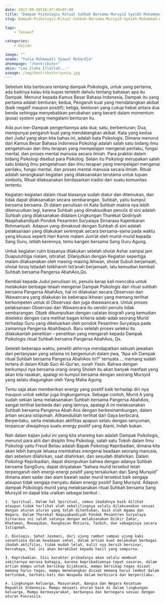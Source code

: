 ```yaml
---
date: 2017-09-20T18:47:49+07:00
title: "Dampak Psikologis Ritual Suhbah Bersama Mursyid Syeikh Muhammad Abdul Gaos, SM Tharekat Qodiriyah Naqshabandiyah Pondok Pesantren Suryalaya"
slug: Dampak-Psikologis-Ritual-Suhbah-Bersama-Mursyid-Syeikh-Muhammad-Abdul-Gaos

tags:
    - Tasawuf

categories:
    - Kajian

image: ""
aname: "Yunia Rohmawati Syawal Mihardja"
ahomepage: "/kontributor"
abio: "Laa Ilaha Illalloh..."
aimage: /img/kontributor/yunia.jpg
---
```


Sebelum kita berbicara tentang dampak Psikologis, untuk yang pertama, ada baiknya kalau  kita kupas terlebih dahulu tentang bahasan apa itu Dampak. Menurut kepada Kamus Besar Bahasa Indonesia, Dampak itu yang pertama adalah benturan; kedua, Pengaruh kuat yang mendatangkan akibat (baik negatif maupun positif); ketiga, benturan yang cukup hebat antara dua benda sehingga menyebabkan perubahan yang berarti dalam momentum (pusa) system yang mengalami benturan itu. 

Ada pun ber-Dampak pengertiannya ada dua; satu, berbenturan; Dua, mempunyai pengaruh kuat yang mendatangkan akibat. Kata yang kedua dari Judul yang akan kita bahas ini, adalah kata Psikologis. Dimana menurut dari Kamus Besar Bahasa Indonesia Psikologi adalah salah satu bidang ilmu pengetahuan dan ilmu terapan yang mempelajari mengenai perilaku, fungsi mental, dan proses mental manusia secara ilmiah. Para praktisi dalam bidang Psikologi disebut para Psikolog. Selain itu Psikologi merupakan salah satu bidang ilmu pengetahuan dan ilmu terapan yang mempelajari mengenai perilaku, fungsi mental, dan proses mental manusia secara ilmiah. Ritual adalah serangkaian kegiatan yang dilaksanakan terutama untuk tujuan simbolis, Ritual dilaksanakan berdasarkan tradisi dari suatu komunitas tertentu. 

Kegiatan-kegiatan dalam ritual biasanya sudah diatur dan ditemukan, dan tidak dapat dilaksanakan secara sembarangan. Suhbah, yaitu kumpul bersama bersama. Di dalam penulisan ini Kata Suhbah makna nya lebih dikerucutkan lagi, karena Suhbah yang dimaksudkan penulis di sini adalah Suhbah yang dilaksanakan didalam Lingkungan Tharekat Qodiriyah Naqshabandiyah Pondok Pesantren Suryalaya Sirnarasa Kajembaran Rohmaniyah. Adapun yang dimaksud dengan Suhbah di sini adalah pelaksanaan yang dilakukan serempak secara bersama-sama pada waktu yang khusus seperti Hari Kamis malam Jum’at oleh murid-murid kepada Sang Guru, istilah kerennya, temu kangen bersama Sang Guru Agung. 

Untuk kegiatan rutin biasanya dilakukan setelah sholat Ashar sampai jam Duapuluhtiga malam, istirahat. Dilanjutkan dengan Kegiatan sepertiga malam dilaksanakan oleh masing-masing Ikhwan, sholat Subuh berjamaah, sholat Isroq Istiadah Istikharoh Isti’anah berjamaah, lalu kemudian kembali Suhbah bersama Pangersa AbahAos,Qs. 

Kembali kepada Judul penulisan ini, penulis kerap kali mencoba untuk melakukan berbagai telaah mengenai Dampak Psikologis dari ritual suhbah bersama Pangersa AbahAos, hal ini dilakukan secara Observasi dan Wawancara yang dilakukan ke beberapa ikhwan yang memang terlihat berkompeten untuk di Observasi dan juga diwawancara. Untuk proses pelaksanaan Observasi dan Wawancara itu sendiri penulis tidak sembarangan. Objek dikumpulkan dengan catatan biografi yang kemudian diseleksi dengan cara melihat bagan kriteria adab-adab seorang Murid terhadap Guru yang dikeluarkan oleh pondok Pesantren Suryalaya pada zamannya Pangersa AbahSepuh. Baru setelah proses seleksi itu dilakukanlah penelitian – penelitian yang mengarah kepada Dampak Psikologis ritual Suhbah bersama Pangersa AbahAos, Qs. 

Setelah beberapa waktu, peneliti akhirnya mendapatkan sebuah jawaban dari pertanyaan yang selama ini bergemuruh dalam jiwa, “Apa sih Dampak ritual Suhbah bersama Pangersa AbahAos ini?” ternyata … memang sudah tertera di dalam Kitab Suci Al-Qur’an, surah Yasin. Bahwa dengan berkumpul nya bersama orang-orang Sholeh itu akan banyak manfaat yang akan kita rasakan, apalagi ini kumpul bersama dengan seorang Mursyid yang selalu diagungkan oleh Yang Maha Agung. 

Tentu saja akan memberikan energy yang positif baik terhadap diri nya maupun untuk sekitar juga lingkungannya. Sebagai contoh, Murid A yang sudah sekian lama melaksanakan Suhbah bersama Pangersa AbahAos, sangat terlihat berbeda dari yang lainnya, apalagi A ini melaksanakan Suhbah bersama Pangersa Abah Aos dengan berkesinambungan, dalam artian secara istiqomah. Allhamdulilah terlihat dari Gaya berbicara, Berperilaku, serta melakukan aktifitas apapun selalu dengan senyuman, terpancar diwajahnya suatu energy positif yang Alami, Indah bukan. 

Nah dalam kajian judul ini yang kita shareing kan adalah Dampak Psikologis, menurut para ahli dari disiplin Ilmu Psikologi, salah satu Tokoh dalam Ilmu Psikologi yaitu Freud Beliau adalah Bapak Psikologi Kepribadian, dimana kita akan lebih banyak leluasa membahas mengenai keadaan seorang manusia, dari sebelum dilahirkan, saat dilahirkan, dan sesudah dilahirkan. Dalam Psikologi Kepribadian, dapat disimpulkan bahwa dengan adanya Suhbah bersama SangGuru, dapat dinyatakan “bahwa murid tersebut telah terpengaruh oleh energi-energi positif yang tersalurkan dari Sang Mursyid” dimana alam sadar dan alam bawah sadar murid tersebut baik sengaja ataupun tidak sengaja menyatu dalam energy positif Sang Mursyid. Adapun dampak Psikologis murid yang melaksanakan ritual Suhbah bersama Sang Mursyid ini dapat kita uraikan sebagai berikut :

    1. Spiritual. Dalam hal Spiritual, semua ibadahnya baik dilihat ataupun tidak terlihat oleh sekelilingnya selalu dilaksanakan sesuai dengan aturan aturan yang telah ditentukan, baik oleh Agama dan Negara. Dalam Thorekat Naqsyabandiyah Pondok Pesantren Suryalaya Sirnarasa ini salah satunya dengan melaksanakan Dzikir Zahar, Khotaman, Manaqiban, Rangkaian Mutiara, Tanbih, dan sebagainya secara Istiqomah.   
    
    2. Biologis. Sehat Jasmani, dari ujung rambut sampai ujung kaki senantiasa dalam keadaaan sehat, dalam artian kuat melakukan berbagai ibadah aktifitas, tidak mudah lelah, kulit nya bersih bersinar, bercahaya, hal ini akan berakibat kepada hasil yang sempurna.
    
    3. Kepribadian. Sisi karakter pribadinya akan selalu membuat sekitarnya merasa bahagia, karena kepribadiannya tepat sasaran, dalam artian mampu untuk bersikap bijaksana, mampu bersikap tegas disaat memang harus tegas, mampu menenangkan disaat memang harus lembut dalam bertindak, berhati-hati dan Waspada dalam berbicara dan berperilaku.
    
    4. Lingkungan Keluarga, Masyarakat, Bangsa dan Negara Kesatuan Republik Indonesia. Mampu menaati aturan baik di dalam lingkungan keluarga, Mampu bermasyarakat, berbangsa dan bernegara sesuai dengan aturan Pancasila.
